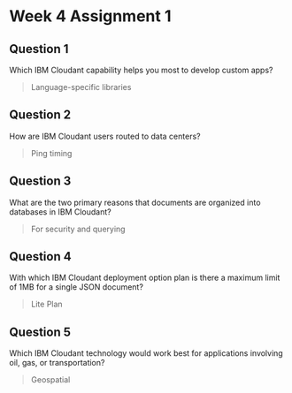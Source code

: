 # Week 4 Assignment 1

## Question 1

Which IBM Cloudant capability helps you most to develop custom apps?
>Language-specific libraries

## Question 2

How are IBM Cloudant users routed to data centers?
>Ping timing

## Question 3

What are the two primary reasons that documents are organized into databases in IBM Cloudant?
>For security and querying

## Question 4

With which IBM Cloudant deployment option plan is there a maximum limit of 1MB for a single JSON document?
>Lite Plan

## Question 5

Which IBM Cloudant technology would work best for applications involving oil, gas, or transportation?
>Geospatial
